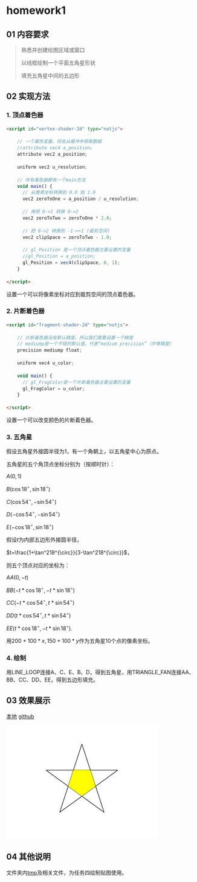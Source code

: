 <head>
    <script src="https://cdn.mathjax.org/mathjax/latest/MathJax.js?config=TeX-AMS-MML_HTMLorMML" type="text/javascript"></script>
    <script type="text/x-mathjax-config">
        MathJax.Hub.Config({
            tex2jax: {
            skipTags: ['script', 'noscript', 'style', 'textarea', 'pre'],
            inlineMath: [['$','$']]
            }
        });
    </script>
</head>

# homework1

## 01 内容要求

> 熟悉并创建绘图区域或窗口
>
> 以线框绘制一个平面五角星形状
>
> 填充五角星中间的五边形

## 02 实现方法

### 1. 顶点着色器

```html
<script id="vertex-shader-2d" type="notjs">

    // 一个属性变量，将会从缓冲中获取数据
    //attribute vec4 a_position;
    attribute vec2 a_position;

    uniform vec2 u_resolution;
   
    // 所有着色器都有一个main方法
    void main() {
      // 从像素坐标转换到 0.0 到 1.0
      vec2 zeroToOne = a_position / u_resolution;
   
      // 再把 0->1 转换 0->2
      vec2 zeroToTwo = zeroToOne * 2.0;
   
      // 把 0->2 转换到 -1->+1 (裁剪空间)
      vec2 clipSpace = zeroToTwo - 1.0;

      // gl_Position 是一个顶点着色器主要设置的变量
      //gl_Position = a_position;
      gl_Position = vec4(clipSpace, 0, 1);
    }
  
</script>
```

设置一个可以将像素坐标对应到裁剪空间的顶点着色器。

### 2. 片断着色器

```html
<script id="fragment-shader-2d" type="notjs">
   
    // 片断着色器没有默认精度，所以我们需要设置一个精度
    // mediump是一个不错的默认值，代表“medium precision”（中等精度）
    precision mediump float;

    uniform vec4 u_color;
   
    void main() {
      // gl_FragColor是一个片断着色器主要设置的变量
      gl_FragColor = u_color;
    }
   
</script>
```

设置一个可以改变颜色的片断着色器。

### 3. 五角星

假设五角星外接圆半径为1，有一个角朝上，以五角星中心为原点。

五角星的五个角顶点坐标分别为（按顺时针）：

$A(0,1)$

$B(\cos18^{\circ},\sin18^{\circ})$

$C(\cos54^{\circ},-\sin54^{\circ})$

$D(-\cos54^{\circ},-\sin54^{\circ})$

$E(-\cos18^{\circ},\sin18^{\circ})$

假设$t$为内部五边形外接圆半径，

$t=\frac{1+\tan^218^{\circ}}{3-\tan^218^{\circ}}$，

则五个顶点对应的坐标为：

$AA(0, -t)$

$BB(-t*\cos18^{\circ},-t*\sin18^{\circ})$

$CC(-t*\cos54^{\circ},t*\sin54^{\circ})$

$DD(t*\cos54^{\circ},t*\sin54^{\circ})$

$EE(t*\cos18^{\circ},-t*\sin18^{\circ})$.

用$200 + 100 * x, 150 + 100 * y$作为五角星10个点的像素坐标。

### 4. 绘制

用LINE_LOOP连接A、C、E、B、D，得到五角星，用TRIANGLE_FAN连接AA、BB、CC、DD、EE，得到五边形填充。

## 03 效果展示

[本地](./main.html)
[github](https://kiainio.github.io/WebGL/homework1/main.html)

![result](./result.png)

## 04 其他说明

文件夹内[tmp](./tmp.html)及相关文件，为任务四绘制贴图使用。
